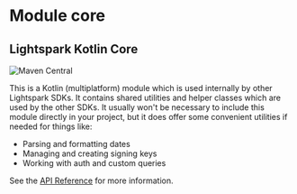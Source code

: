 # Module core

## Lightspark Kotlin Core

![Maven Central](https://img.shields.io/maven-central/v/com.lightspark/lightspark-sdk)

This is a Kotlin (multiplatform) module which is used internally by other Lightspark SDKs. It
contains shared utilities and helper classes which are used by the other SDKs. It usually won't be
necessary to include this module directly in your project, but it does offer some convenient
utilities if needed for things like:

- Parsing and formatting dates
- Managing and creating signing keys
- Working with auth and custom queries

See the [API Reference](https://app.lightspark.com/docs/reference/kotlin/core/index.html) for more
information.
